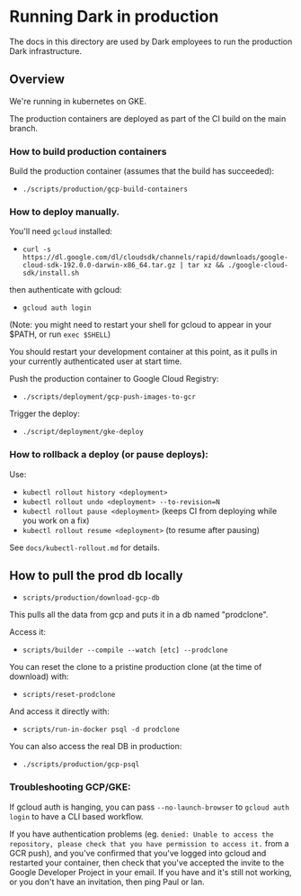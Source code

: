 # Running Dark in production

The docs in this directory are used by Dark employees to run the production Dark infrastructure.

## Overview

We're running in kubernetes on GKE.

The production containers are deployed as part of the CI build on the main branch.

### How to build production containers

Build the production container (assumes that the build has succeeded):

- `./scripts/production/gcp-build-containers`

### How to deploy manually.

You'll need `gcloud` installed:

- `curl -s https://dl.google.com/dl/cloudsdk/channels/rapid/downloads/google-cloud-sdk-192.0.0-darwin-x86_64.tar.gz | tar xz && ./google-cloud-sdk/install.sh`

then authenticate with gcloud:

- `gcloud auth login`

(Note: you might need to restart your shell for gcloud to appear in your $PATH,
or run `exec $SHELL`)

You should restart your development container at this point, as it pulls in
your currently authenticated user at start time.

Push the production container to Google Cloud Registry:

- `./scripts/deployment/gcp-push-images-to-gcr`

Trigger the deploy:

- `./script/deployment/gke-deploy`

### How to rollback a deploy (or pause deploys):

Use:

- `kubectl rollout history <deployment>`
- `kubectl rollout undo <deployment> --to-revision=N`
- `kubectl rollout pause <deployment>` (keeps CI from deploying while you work on a fix)
- `kubectl rollout resume <deployment>` (to resume after pausing)

See `docs/kubectl-rollout.md` for details.

## How to pull the prod db locally

- `scripts/production/download-gcp-db`

This pulls all the data from gcp and puts it in a db named "prodclone".

Access it:

- `scripts/builder --compile --watch [etc] --prodclone`

You can reset the clone to a pristine production clone (at the time of
download) with:

- `scripts/reset-prodclone`

And access it directly with:

- `scripts/run-in-docker psql -d prodclone`

You can also access the real DB in production:

- `./scripts/production/gcp-psql`

### Troubleshooting GCP/GKE:

If gcloud auth is hanging, you can pass `--no-launch-browser` to `gcloud auth login` to have a CLI based workflow.

If you have authentication problems (eg. `denied: Unable to access the repository, please check that you have permission to access it.` from a GCR
push), and you've confirmed that you've logged into gcloud and restarted your
container, then check that you've accepted the invite to the Google Developer
Project in your email. If you have and it's still not working, or you don't
have an invitation, then ping Paul or Ian.
